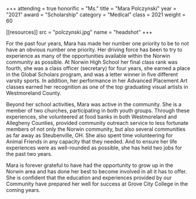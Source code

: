 +++
attending = true
honorific = "Ms."
title     = "Mara Polczynski"
year      = "2021"
award     = "Scholarship"
category  = "Medical"
class     = 2021
weight    = 60

[[resources]]
  src  = "polczynski.jpg"
  name = "headshot"
+++

For the past four years, Mara has made her number one priority to be to not have an obvious number one priority. Her driving force has been to try to experience as many of the opportunities available within the Norwin community as possible. At Norwin High School her final class rank was fourth, she was a class officer (secretary) for four years, she earned a place in the Global Scholars program, and was a letter winner in five different varsity sports. In addition, her performance in her Advanced Placement Art classes earned her recognition as one of the top graduating visual artists in Westmoreland County.

Beyond her school activities, Mara was active in the community. She is a member of two churches, participating in both youth groups. Through these experiences, she volunteered at food banks in both Westmoreland and Allegheny Counties, provided community outreach service to less fortunate members of not only the Norwin community, but also several communities as far away as Steubenville, OH. She also spent time volunteering for Animal Friends in any capacity that they needed. And to ensure her life experiences were as well-rounded as possible, she has held two jobs for the past two years.

Mara is forever grateful to have had the opportunity to grow up in the Norwin area and has done her best to become involved in all it has to offer. She is confident that the education and experiences provided by our Community have prepared her well for success at Grove City College in the coming years.

